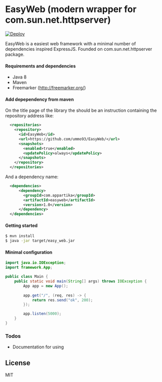 # EasyWeb (modern wrapper for com.sun.net.httpserver)

[![Deploy](https://www.herokucdn.com/deploy/button.svg)](https://heroku.com/deploy?template=https://github.com/ummo93/EasyWeb)

EasyWeb is a easiest web framework with a minimal number of dependencies inspired ExpressJS. Founded on com.sun.net.httpserver package.
#### Requirements and dependencies
  - Java 8
  - Maven
  - Freemarker (http://freemarker.org/)
  
#### Add depependency from maven
On the title page of the library the should be an instruction containing the repository address like:
```xml
  <repositories>
    <repository>
      <id>EasyWeb</id>
      <url>https://github.com/ummo93/EasyWeb/</url>
      <snapshots>
        <enabled>true</enabled>
        <updatePolicy>always</updatePolicy>
      </snapshots>
    </repository>
  </repositories>
```

And a dependency name:
```xml
  <dependencies>
      <dependency>
        <groupId>com.appartika</groupId>
        <artifactId>easyweb</artifactId>
        <version>1.0</version>
      </dependency>
  </dependencies>
```

#### Getting started
```sh
$ mvn install
$ java -jar target/easy_web.jar
```
#### Minimal configuration
```java
import java.io.IOException;
import framework.App;

public class Main {
    public static void main(String[] args) throws IOException {
        App app = new App();
        
        app.get("/", (req, res) -> {
            return res.send("ok", 200);
        });

        app.listen(5000);
    }
}
```

### Todos

 - Documentation for using

License
----

MIT
